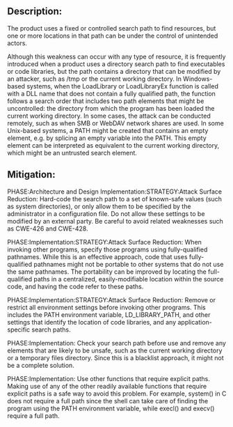 ## Description:

The product uses a fixed or controlled search path to find resources, but one or more locations in that path can be under the control of unintended actors.

Although this weakness can occur with any type of resource, it is frequently introduced when a product uses a directory search path to find executables or code libraries, but the path contains a directory that can be modified by an attacker, such as /tmp or the current working directory. In Windows-based systems, when the LoadLibrary or LoadLibraryEx function is called with a DLL name that does not contain a fully qualified path, the function follows a search order that includes two path elements that might be uncontrolled: the directory from which the program has been loaded the current working directory. In some cases, the attack can be conducted remotely, such as when SMB or WebDAV network shares are used. In some Unix-based systems, a PATH might be created that contains an empty element, e.g. by splicing an empty variable into the PATH. This empty element can be interpreted as equivalent to the current working directory, which might be an untrusted search element.

## Mitigation:


PHASE:Architecture and Design Implementation:STRATEGY:Attack Surface Reduction:
Hard-code the search path to a set of known-safe values (such as system directories), or only allow them to be specified by the administrator in a configuration file. Do not allow these settings to be modified by an external party. Be careful to avoid related weaknesses such as CWE-426 and CWE-428.

PHASE:Implementation:STRATEGY:Attack Surface Reduction:
When invoking other programs, specify those programs using fully-qualified pathnames. While this is an effective approach, code that uses fully-qualified pathnames might not be portable to other systems that do not use the same pathnames. The portability can be improved by locating the full-qualified paths in a centralized, easily-modifiable location within the source code, and having the code refer to these paths.

PHASE:Implementation:STRATEGY:Attack Surface Reduction:
Remove or restrict all environment settings before invoking other programs. This includes the PATH environment variable, LD_LIBRARY_PATH, and other settings that identify the location of code libraries, and any application-specific search paths.

PHASE:Implementation:
Check your search path before use and remove any elements that are likely to be unsafe, such as the current working directory or a temporary files directory. Since this is a blacklist approach, it might not be a complete solution.

PHASE:Implementation:
Use other functions that require explicit paths. Making use of any of the other readily available functions that require explicit paths is a safe way to avoid this problem. For example, system() in C does not require a full path since the shell can take care of finding the program using the PATH environment variable, while execl() and execv() require a full path.

